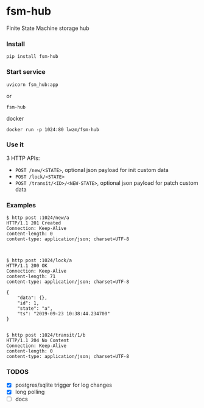 # fsm-hub

Finite State Machine storage hub

### Install
```
pip install fsm-hub
```

### Start service
```
uvicorn fsm_hub:app
```
or
```
fsm-hub
```

docker
```
docker run -p 1024:80 lwzm/fsm-hub
```


### Use it

3 HTTP APIs:

* `POST /new/<STATE>`, optional json payload for init custom data
* `POST /lock/<STATE>`
* `POST /transit/<ID>/<NEW-STATE>`, optional json payload for patch custom data

### Examples
```
$ http post :1024/new/a
HTTP/1.1 201 Created
Connection: Keep-Alive
content-length: 0
content-type: application/json; charset=UTF-8



$ http post :1024/lock/a
HTTP/1.1 200 OK
Connection: Keep-Alive
content-length: 71
content-type: application/json; charset=UTF-8

{
    "data": {},
    "id": 1,
    "state": "a",
    "ts": "2019-09-23 10:38:44.234700"
}


$ http post :1024/transit/1/b
HTTP/1.1 204 No Content
Connection: Keep-Alive
content-length: 0
content-type: application/json; charset=UTF-8

```


### TODOS

* [x] postgres/sqlite trigger for log changes
* [x] long polling
* [ ] docs
